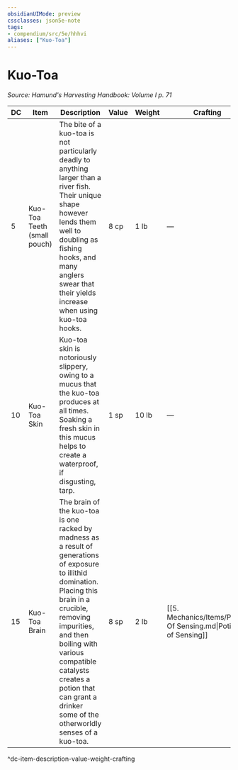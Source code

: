 ```yaml
---
obsidianUIMode: preview
cssclasses: json5e-note
tags:
- compendium/src/5e/hhhvi
aliases: ["Kuo-Toa"]
---
```

# Kuo-Toa
*Source: Hamund's Harvesting Handbook: Volume I p. 71* 

| DC | Item | Description | Value | Weight | Crafting |
|----|------|-------------|-------|--------|----------|
| 5 | Kuo-Toa Teeth (small pouch) | The bite of a kuo-toa is not particularly deadly to anything larger than a river fish. Their unique shape however lends them well to doubling as fishing hooks, and many anglers swear that their yields increase when using kuo-toa hooks. | 8 cp | 1 lb | — |
| 10 | Kuo-Toa Skin | Kuo-toa skin is notoriously slippery, owing to a mucus that the kuo-toa produces at all times. Soaking a fresh skin in this mucus helps to create a waterproof, if disgusting, tarp. | 1 sp | 10 lb | — |
| 15 | Kuo-Toa Brain | The brain of the kuo-toa is one racked by madness as a result of generations of exposure to illithid domination. Placing this brain in a crucible, removing impurities, and then boiling with various compatible catalysts creates a potion that can grant a drinker some of the otherworldly senses of a kuo-toa. | 8 sp | 2 lb | [[5. Mechanics/Items/Potion Of Sensing.md\|Potion of Sensing]] |
^dc-item-description-value-weight-crafting